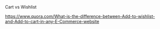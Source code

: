 Cart vs Wishlist

https://www.quora.com/What-is-the-difference-between-Add-to-wishlist-and-Add-to-cart-in-any-E-Commerce-website
